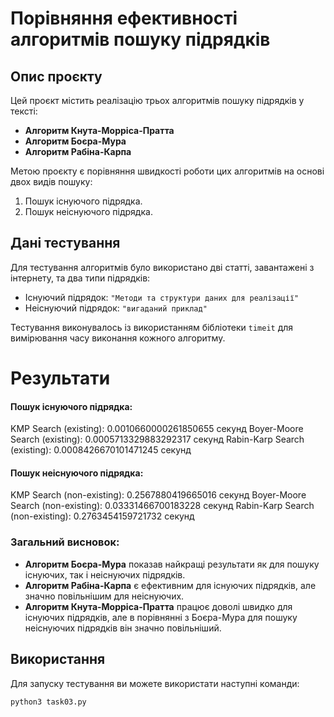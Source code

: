 # Порівняння ефективності алгоритмів пошуку підрядків

## Опис проєкту

Цей проєкт містить реалізацію трьох алгоритмів пошуку підрядків у тексті: 
- **Алгоритм Кнута-Морріса-Пратта**
- **Алгоритм Боєра-Мура**
- **Алгоритм Рабіна-Карпа**

Метою проєкту є порівняння швидкості роботи цих алгоритмів на основі двох видів пошуку: 
1. Пошук існуючого підрядка.
2. Пошук неіснуючого підрядка.

## Дані тестування

Для тестування алгоритмів було використано дві статті, завантажені з інтернету, та два типи підрядків:
- Існуючий підрядок: `"Методи та структури даних для реалізації"`
- Неіснуючий підрядок: `"вигаданий приклад"`

Тестування виконувалось із використанням бібліотеки `timeit` для вимірювання часу виконання кожного алгоритму.

# Результати

#### Пошук існуючого підрядка:

KMP Search (existing): 0.0010660000261850655 секунд
Boyer-Moore Search (existing): 0.0005713329883292317 секунд
Rabin-Karp Search (existing): 0.0008426670101471245 секунд

#### Пошук неіснуючого підрядка:

KMP Search (non-existing): 0.2567880419665016 секунд
Boyer-Moore Search (non-existing): 0.03331466700183228 секунд
Rabin-Karp Search (non-existing): 0.2763454159721732 секунд

### Загальний висновок:

- **Алгоритм Боєра-Мура** показав найкращі результати як для пошуку існуючих, так і неіснуючих підрядків.
- **Алгоритм Рабіна-Карпа** є ефективним для існуючих підрядків, але значно повільнішим для неіснуючих.
- **Алгоритм Кнута-Морріса-Пратта** працює доволі швидко для існуючих підрядків, але в порівнянні з Боєра-Мура для пошуку неіснуючих підрядків він значно повільніший.

## Використання

Для запуску тестування ви можете використати наступні команди:

```bash
python3 task03.py
